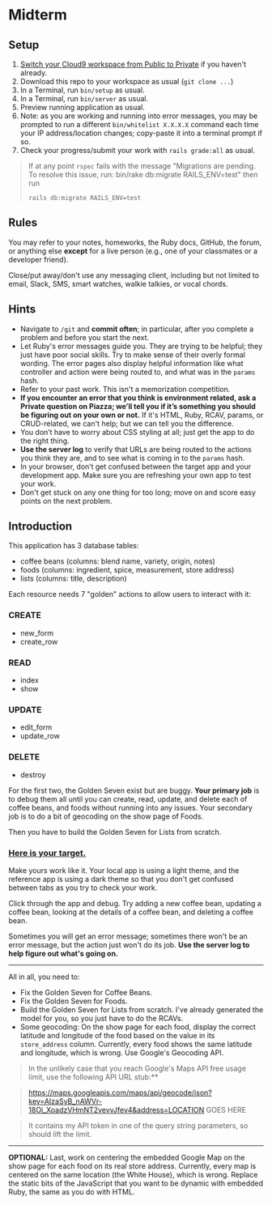 # Midterm

## Setup

 1. [Switch your Cloud9 workspace from Public to Private](https://guides.firstdraft.com/setting-up-your-cloud9-workspace.html#set-your-workspace-to-be-private) if you haven't already.
 1. Download this repo to your workspace as usual (`git clone ...`)
 1. In a Terminal, run `bin/setup` as usual.
 1. In a Terminal, run `bin/server` as usual.
 1. Preview running application as usual.
 1. Note: as you are working and running into error messages, you may be prompted to run a different `bin/whitelist X.X.X.X` command each time your IP address/location changes; copy-paste it into a terminal prompt if so.
 1. Check your progress/submit your work with `rails grade:all` as usual.

> If at any point `rspec` fails with the message "Migrations are pending. To resolve this issue, run: bin/rake db:migrate RAILS_ENV=test" then run
>
> `rails db:migrate RAILS_ENV=test`

## Rules

You may refer to your notes, homeworks, the Ruby docs, GitHub, the forum, or anything else **except** for a live person (e.g., one of your classmates or a developer friend).

Close/put away/don't use any messaging client, including but not limited to email, Slack, SMS, smart watches, walkie talkies, or vocal chords.

## Hints

 - Navigate to `/git` and **commit often**; in particular, after you complete a problem and before you start the next.
 - Let Ruby's error messages guide you. They are trying to be helpful; they just have poor social skills. Try to make sense of their overly formal wording. The error pages also display helpful information like what controller and action were being routed to, and what was in the `params` hash.
 - Refer to your past work. This isn't a memorization competition.
 - **If you encounter an error that you think is environment related, ask a Private question on Piazza; we’ll tell you if it’s something you should be figuring out on your own or not.** If it's HTML, Ruby, RCAV, params, or CRUD-related, we can't help; but we can tell you the difference.
 - You don’t have to worry about CSS styling at all; just get the app to do the right thing.
 - **Use the server log** to verify that URLs are being routed to the actions you think they are, and to see what is coming in to the `params` hash.
 - In your browser, don’t get confused between the target app and your development app. Make sure you are refreshing your own app to test your work.
 - Don't get stuck on any one thing for too long; move on and score easy points on the next problem.

## Introduction

This application has 3 database tables:

 - coffee beans (columns: blend name, variety, origin, notes)
 - foods (columns: ingredient, spice, measurement, store address)
 - lists (columns: title, description)

Each resource needs 7 "golden" actions to allow users to interact with it:

### CREATE

 - new_form
 - create_row

### READ

 - index
 - show

### UPDATE

 - edit_form
 - update_row

### DELETE

 - destroy

For the first two, the Golden Seven exist but are buggy. **Your primary job** is to debug them all until you can create, read, update, and delete each of coffee beans, and foods without running into any issues. Your secondary job is to do a bit of geocoding on the show page of Foods.

Then you have to build the Golden Seven for Lists from scratch.

### [Here is your target.](https://catalog-debug-target.herokuapp.com/)

Make yours work like it. Your local app is using a light theme, and the reference app is using a dark theme so that you don't get confused between tabs as you try to check your work.

Click through the app and debug. Try adding a new coffee bean, updating a coffee bean, looking at the details of a coffee bean, and deleting a coffee bean.

Sometimes you will get an error message; sometimes there won't be an error message, but the action just won't do its job. **Use the server log to help figure out what's going on.**

---

All in all, you need to:

 - Fix the Golden Seven for Coffee Beans.
 - Fix the Golden Seven for Foods.
 - Build the Golden Seven for Lists from scratch. I've already generated the model for you, so you just have to do the RCAVs.
 - Some geocoding: On the show page for each food, display the correct latitude and longitude of the food based on the value in its `store_address` column. Currently, every food shows the same latitude and longitude, which is wrong. Use Google's Geocoding API.

> In the unlikely case that you reach Google's Maps API free usage limit, use the following API URL stub:**

> https://maps.googleapis.com/maps/api/geocode/json?key=AIzaSyB_nAWVr-18Oi_XoadzVHmNT2vevvJfev4&address=LOCATION GOES HERE

> It contains my API token in one of the query string parameters, so should lift the limit.

---

**OPTIONAL:** Last, work on centering the embedded Google Map on the show page for each food on its real store address. Currently, every map is centered on the same location (the White House), which is wrong. Replace the static bits of the JavaScript that you want to be dynamic with embedded Ruby, the same as you do with HTML.
